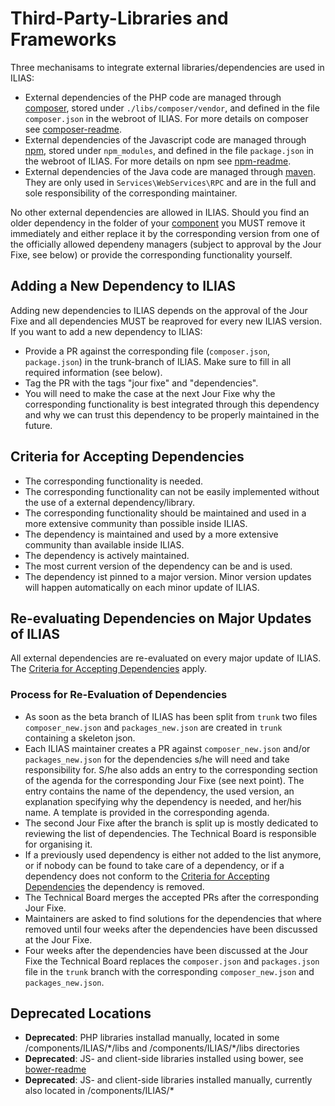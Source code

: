 # Third-Party-Libraries and Frameworks

Three mechanisams to integrate external libraries/dependencies are used in ILIAS:
* External dependencies of the PHP code are managed through [composer](https://getcomposer.org/),
stored under `./libs/composer/vendor`, and defined in the file `composer.json`
in the webroot of ILIAS. For more details on composer see [composer-readme](composer/README.md).
* External dependencies of the Javascript code are managed through [npm](https://www.npmjs.com/),
stored under `npm_modules`, and defined in the file `package.json` in the
webroot of ILIAS. For more details on npm see [npm-readme](../docs/development/js-libraries.md).
* External dependencies of the Java code are managed through [maven](https://maven.apache.org).
They are only used in `Services\WebServices\RPC` and are in the full and sole
responsibility of the corresponding maintainer.


No other external dependencies are allowed in ILIAS. Should you find an older
dependency in the folder of your [component](https://github.com/ILIAS-eLearning/ILIAS/blob/trunk/docs/development/components-and-directories.md)
you MUST remove it immediately and either replace it by the corresponding version
from one of the officially allowed dependeny managers (subject to approval by
the Jour Fixe, see below) or provide the corresponding functionality yourself.

## Adding a New Dependency to ILIAS
Adding new dependencies to ILIAS depends on the approval of the Jour Fixe and
all dependencies MUST be reaproved for every new ILIAS version.
If you want to add a new dependency to ILIAS:
* Provide a PR against the corresponding file (`composer.json`, `package.json`) in
the trunk-branch of ILIAS. Make sure to fill in all required information (see below).
* Tag the PR with the tags "jour fixe" and "dependencies".
* You will need to make the case at the next Jour Fixe why the corresponding
functionality is best integrated through this dependency and why we can trust
this dependency to be properly maintained in the future.

## Criteria for Accepting Dependencies
* The corresponding functionality is needed.
* The corresponding functionality can not be easily implemented without the
use of a external dependency/library.
* The corresponding functionality should be maintained and used in a more
extensive community than possible inside ILIAS.
* The dependency is maintained and used by a more extensive community than
available inside ILIAS.
* The dependency is actively maintained.
* The most current version of the dependency can be and is used.
* The dependency ist pinned to a major version. Minor version updates will happen
automatically on each minor update of ILIAS.

## Re-evaluating Dependencies on Major Updates of ILIAS
All external dependencies are re-evaluated on every major update of ILIAS. The
[Criteria for Accepting Dependencies](#criteria-for-accepting-dependencies) apply.

### Process for Re-Evaluation of Dependencies
* As soon as the beta branch of ILIAS has been split from `trunk` two files
`composer_new.json` and `packages_new.json` are created in `trunk` containing a
skeleton json.
* Each ILIAS maintainer creates a PR against `composer_new.json` and/or
`packages_new.json` for the dependencies s/he will need and take responsibility
for. S/he also adds an entry to the corresponding section of the agenda for the
corresponding Jour Fixe (see next point). The entry contains the name of the
dependency, the used version, an explanation specifying why the dependency is
needed, and her/his name. A template is provided in the corresponding agenda.
* The second Jour Fixe after the branch is split up is mostly dedicated to
reviewing the list of dependencies. The Technical Board is responsible for
organising it.
* If a previously used dependency is either not added to the list anymore, or if
nobody can be found to take care of a dependency, or if a dependency does not
conform to the [Criteria for Accepting Dependencies](#criteria-for-accepting-dependencies)
the dependency is removed.
* The Technical Board merges the accepted PRs after the corresponding Jour Fixe.
* Maintainers are asked to find solutions for the dependencies that where removed
until four weeks after the dependencies have been discussed at the Jour Fixe.
* Four weeks after the dependencies have been discussed at the Jour Fixe the
Technical Board replaces the `composer.json` and `packages.json` file in the
`trunk` branch with the corresponding `composer_new.json` and `packages_new.json`.

## Deprecated Locations

- **Deprecated**: PHP libraries installad manually, located in some /components/ILIAS/\*/libs and /components/ILIAS/\*/libs directories
- **Deprecated**: JS- and client-side libraries installed using bower, see [bower-readme](bower/README.md)
- **Deprecated**: JS- and client-side libraries installed manually, currently also located in /components/ILIAS\/*
